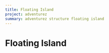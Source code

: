 ```yaml
---
title: Floating Island
project: adventurez
summary: adventurez structure floating island
---
```

# Floating Island